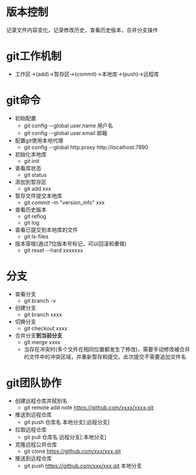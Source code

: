 # 版本控制
记录文件内容变化，记录修改历史，查看历史版本，合并分支操作

# git工作机制
- 工作区->(add)->暂存区->(commit)->本地库->(push)->远程库

# git命令
- 初始配置
  - git config --global user.name 用户名
  - git config --global user.email 邮箱
- 配置git使用本地代理
  - git config --global http.proxy http://localhost:7890
- 初始化本地库
  - git init
- 查看库状态
  - git status 
- 添加到暂存区
  - git add xxx  
- 暂存文件提交本地库
  - git commit -m "version_info" xxx
- 查看历史版本
  - git reflog
  - git log
- 查看已提交到本地库的文件
  - git ls-files
- 版本穿梭(通过7位版本号标记，可以回滚和重做)
  - git reset --hard xxxxxxx

# 分支
- 查看分支
  - git branch -v
- 创建分支
  - git branch xxxx
- 切换分支
  - git checkout xxxx
- 合并分支**到当前分支**
  - git merge xxxx
  - 当存在冲突时(多个文件在相同位置都发生了修改)，需要手动修改被合并的文件中的冲突区域，并重新暂存和提交。此次提交不需要追加文件名

# git团队协作
- 创建远程仓库并赋别名
  - git remote add note https://github.com/xxxx/xxxx.git
- 推送到远程仓库
  - git push 仓库名 本地分支[:远程分支]
- 拉取远程仓库
  - git pull 仓库名 远程分支[:本地分支]
- 克隆远程公共仓库
  - git clone https://github.com/xxx/xxx.git
- 推送到远程仓库
  - git push https://github.com/xxx/xxx.git 本地分支
